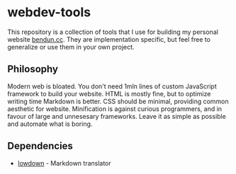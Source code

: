 # webdev-tools

This repository is a collection of tools that I use for building my personal website [bendun.cc](https://bendun.cc). They are implementation specific, but feel free to generalize or use them in your own project.

## Philosophy

Modern web is bloated. You don't need 1mln lines of custom JavaScript framework to build your website. HTML is mostly fine, but to optimize writing time Markdown is better. CSS should be minimal, providing common aesthetic for website. Minification is against curious programmers, and in favour of large and unnesesary frameworks. Leave it as simple as possible and automate what is boring.

## Dependencies
- [lowdown](https://github.com/kristapsdz/lowdown) - Markdown translator
